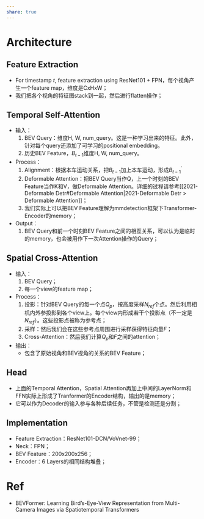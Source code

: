 ```yaml
---
share: true
---
```


# Architecture

## Feature Extraction
- For timestamp $t$, feature extraction using ResNet101 + FPN，每个视角产生一个feature map，维度是CxHxW；
- 我们把各个视角的特征图stack到一起，然后进行flatten操作；

## Temporal Self-Attention
- 输入：
	1. BEV Query：维度H, W, num_query。这是一种学习出来的特征。此外，针对每个query还添加了可学习的positional embedding。
	2. 历史BEV Feature，$B_{t-1}$维度H, W, num_query。
- Process：
	1. Alignment：根据本车运动关系，把$B_{t-1}$加上本车运动，形成$B^{\prime}_{t-1}$
	2. Deformable Attention：把BEV Query当作Q，上一个时刻的BEV Feature当作K和V，做Deformable Attention。详细的过程请参考[[2021-Deformable Detr#Deformable Attention|2021-Deformable Detr > Deformable Attention]]；
	3. 我们实际上可以把BEV Feature理解为mmdetection框架下Transformer-Encoder的memory；
- Output：
	1. BEV Query和前一个时刻BEV Feature之间的相互关系，可以认为是临时的memory，也会被用作下一次Attention操作的Query；

## Spatial Cross-Attention
- 输入：
	1. BEV Query；
	2. 每一个view的feature map；
- Process：
	1. 投影：针对BEV Query的每一个点$Q_p$，按高度采样$N_{ref}$个点。然后利用相机内外参投影到各个view上。每个view内形成若干个投影点（不一定是$N_{ref}$）。这些投影点被称为参考点；
	2. 采样：然后我们会在这些参考点周围进行采样获得特征向量$F$；
	3. Cross-Attention：然后我们计算$Q_p$和$F$之间的attention；
- 输出：
	- 包含了原始视角和BEV视角的关系的BEV Feature；

## Head
- 上面的Temporal Attention，Spatial Attention再加上中间的LayerNorm和FFN实际上形成了Tranformer的Encoder结构，输出的是memory；
- 它可以作为Decoder的输入参与各种后续任务，不管是检测还是分割；

## Implementation

- Feature Extraction：ResNet101-DCN/VoVnet-99；
- Neck：FPN；
- BEV Feature：200x200x256；
- Encoder：6 Layers的相同结构堆叠；

# Ref

- BEVFormer: Learning Bird’s-Eye-View Representation from Multi-Camera Images via Spatiotemporal Transformers


